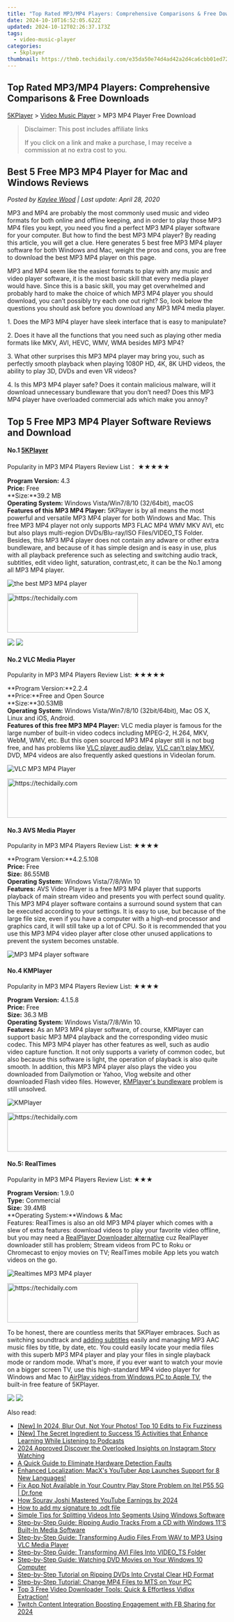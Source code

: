 ```yaml
---
title: "Top Rated MP3/MP4 Players: Comprehensive Comparisons & Free Downloads"
date: 2024-10-10T16:52:05.622Z
updated: 2024-10-12T02:26:37.173Z
tags:
  - video-music-player
categories:
  - 5kplayer
thumbnail: https://thmb.techidaily.com/e35da50e74d4ad42a2d4ca6cbb01ed721572402298c4b208ceac1efbbaaf58d4.png
---
```


## Top Rated MP3/MP4 Players: Comprehensive Comparisons & Free Downloads

[5KPlayer](https://tools.techidaily.com/5kplayer/products/) \> [Video Music Player](https://tools.techidaily.com/5kplayer/video-music-player/) \> MP3 MP4 Player Free Download

>  Disclaimer: This post includes affiliate links
>
>  If you click on a link and make a purchase, I may receive a commission at no extra cost to you.
>

## Best 5 Free MP3 MP4 Player for Mac and Windows Reviews

 _Posted by [Kaylee Wood](https://www.quora.com/profile/Amanda-Hu-21) | Last update: April 28, 2020_

MP3 and MP4 are probably the most commonly used music and video formats for both online and offline keeping, and in order to play those MP3 MP4 files you kept, you need you find a perfect MP3 MP4 player software for your computer. But how to find the best MP3 MP4 player? By reading this article, you will get a clue. Here generates 5 best free MP3 MP4 player software for both Windows and Mac, weight the pros and cons, you are free to download the best MP3 MP4 player on this page. 

MP3 and MP4 seem like the easiest formats to play with any music and video player software, it is the most basic skill that every media player would have. Since this is a basic skill, you may get overwhelmed and probably hard to make the choice of which MP3 MP4 player you should download, you can’t possibly try each one out right? So, look below the questions you should ask before you download any MP3 MP4 media player. 

1\. Does the MP3 MP4 player have sleek interface that is easy to manipulate? 

2\. Does it have all the functions that you need such as playing other media formats like MKV, AVI, HEVC, WMV, WMA besides MP3 MP4? 

3\. What other surprises this MP3 MP4 player may bring you, such as perfectly smooth playback when playing 1080P HD, 4K, 8K UHD videos, the ability to play 3D, DVDs and even VR videos? 

4\. Is this MP3 MP4 player safe? Does it contain malicious malware, will it download unnecessary bundleware that you don’t need? Does this MP3 MP4 player have overloaded commercial ads which make you annoy? 

## Top 5 Free MP3 MP4 Player Software Reviews and Download

#### **No.1 [5KPlayer](https://tools.techidaily.com/5kplayer/products/)**

Popularity in MP3 MP4 Players Review List： ★★★★★

**Program Version:** 4.3  
**Price:** Free  
**Size:**39.2 MB  
**Operating System:** Windows Vista/Win7/8/10 (32/64bit), macOS  
**Features of this MP3 MP4 Player:** 5KPlayer is by all means the most powerful and versatile MP3 MP4 player for both Windows and Mac. This free MP3 MP4 player not only supports MP3 FLAC MP4 WMV MKV AVI, etc but also plays multi-region DVDs/Blu-ray/ISO Files/VIDEO\_TS Folder. Besides, this MP3 MP4 player does not contain any adware or other extra bundleware, and because of it has simple design and is easy in use, plus with all playback preference such as selecting and switching audio track, subtitles, edit video light, saturation, contrast,etc, it can be the No.1 among all MP3 MP4 player. 

![the best MP3 MP4 player](https://www.5kplayer.com/video-music-player/img/youtube-0119-01.png) 

<!-- affiliate ads begin -->
<a href="https://laganoo.pxf.io/c/5597632/1484945/16446" target="_top" id="1484945">
  <img src="//a.impactradius-go.com/display-ad/16446-1484945" border="0" alt="https://techidaily.com" width="300" height="90"/>
</a>
<img height="0" width="0" src="https://laganoo.pxf.io/i/5597632/1484945/16446" style="position:absolute;visibility:hidden;" border="0" />
<!-- affiliate ads end -->

[![](https://www.5kplayer.com/video-music-player/../button/freedownwhitewin.png)](https://tools.techidaily.com/5kplayer/products/) [![](https://www.5kplayer.com/video-music-player/../button/freedownbackmac.png)](https://tools.techidaily.com/5kplayer/products/) 

#### **No.2 VLC Media Player**

Popularity in MP3 MP4 Players Review List: ★★★★★

**Program Version:**2.2.4  
**Price:**Free and Open Source  
**Size:**30.53MB  
**Operating System:** Windows Vista/Win7/8/10 (32bit/64bit), Mac OS X, Linux and iOS, Android.  
**Features of this free MP3 MP4 Player:**  VLC media player is famous for the large number of built-in video codecs including MPEG-2, H.264, MKV, WebM, WMV, etc. But this open sourced MP3 MP4 player still is not bug free, and has problems like [VLC player audio delay](https://tools.techidaily.com/5kplayer/video-music-player/), [VLC can't play MKV](https://tools.techidaily.com/5kplayer/video-music-player/), DVD, MP4 videos are also frequently asked questions in Videolan forum.

![VLC MP3 MP4 Player](https://www.5kplayer.com/video-music-player/img/vlc-windows7.jpg) 

<!-- affiliate ads begin -->
<a href="https://ephamedtechinc.pxf.io/c/5597632/2137219/26400" target="_top" id="2137219">
  <img src="//a.impactradius-go.com/display-ad/26400-2137219" border="0" alt="https://techidaily.com" width="728" height="90"/>
</a>
<img height="0" width="0" src="https://ephamedtechinc.pxf.io/i/5597632/2137219/26400" style="position:absolute;visibility:hidden;" border="0" />
<!-- affiliate ads end -->

#### **No.3 AVS Media Player**

Popularity in MP3 MP4 Players Review List: ★★★★

**Program Version:**4.2.5.108  
**Price:** Free   
**Size:** 86.55MB  
**Operating System:** Windows Vista/7/8/Win 10  
**Features:** AVS Video Player is a free MP3 MP4 player that supports playback of main stream video and presents you with perfect sound quality. This MP3 MP4 player software contains a surround sound system that can be executed according to your settings. It is easy to use, but because of the large file size, even if you have a computer with a high-end processor and graphics card, it will still take up a lot of CPU. So it is recommended that you use this MP3 MP4 video player after close other unused applications to prevent the system becomes unstable.

![MP3 MP4 player software](https://www.5kplayer.com/video-music-player/img/avs-player.png) 

#### **No.4 KMPlayer**

Popularity in MP3 MP4 Players Review List: ★★★★

**Program Version:** 4.1.5.8  
**Price:** Free  
**Size:** 36.3 MB   
**Operating System:** Windows Vista/7/8/Win 10.  
**Features:** As an MP3 MP4 player software, of course, KMPlayer can support basic MP3 MP4 playback and the corresponding video music codec. This MP3 MP4 player has other features as well, such as audio video capture function. It not only supports a variety of common codec, but also because this software is light, the operation of playback is also quite smooth. In addition, this MP3 MP4 player also plays the video you downloaded from Dailymotion or Yahoo, Vlog website and other downloaded Flash video files. However, [KMPlayer's bundleware](https://tools.techidaily.com/5kplayer/video-music-player/) problem is still unsolved. 

![KMPlayer](https://www.5kplayer.com/video-music-player/../video-music-player-jp/img/kmplayer.png) 

<!-- affiliate ads begin -->
<a href="https://appsumo.8odi.net/c/5597632/2130891/7443" target="_top" id="2130891">
  <img src="//a.impactradius-go.com/display-ad/7443-2130891" border="0" alt="https://techidaily.com" width="728" height="90"/>
</a>
<img height="0" width="0" src="https://appsumo.8odi.net/i/5597632/2130891/7443" style="position:absolute;visibility:hidden;" border="0" />
<!-- affiliate ads end -->

#### **No.5: RealTimes**

Popularity in MP3 MP4 Players Review List: ★★★

**Program Version:** 1.9.0  
**Type:** Commercial   
**Size:** 39.4MB  
**Operating System:**Windows & Mac   
Features: RealTimes is also an old MP3 MP4 player which comes with a slew of extra features: download videos to play your favorite video offline, but you may need a [RealPlayer Downloader alternative](https://tools.techidaily.com/5kplayer/youtube-download/) cuz RealPlayer downloader still has problem; Stream videos from PC to Roku or Chromecast to enjoy movies on TV; RealTimes mobile App lets you watch videos on the go. 

![Realtimes MP3 MP4 player](https://www.5kplayer.com/video-music-player/img/realtimes-player.jpg) 

<!-- affiliate ads begin -->
<a href="https://aligracehair.sjv.io/c/5597632/1975802/19272" target="_top" id="1975802">
  <img src="//a.impactradius-go.com/display-ad/19272-1975802" border="0" alt="https://techidaily.com" width="300" height="90"/>
</a>
<img height="0" width="0" src="https://aligracehair.sjv.io/i/5597632/1975802/19272" style="position:absolute;visibility:hidden;" border="0" />
<!-- affiliate ads end -->

 To be honest, there are countless merits that 5KPlayer embraces. Such as switching soundtrack and [adding subtitles](https://tools.techidaily.com/5kplayer/video-music-player/) easily and managing MP3 AAC music files by title, by date, etc. You could easily locate your media files with this superb MP3 MP4 player and play your files in single playback mode or random mode. What's more, if you ever want to watch your movie on a bigger screen TV, use this high-standard MP4 video player for Windows and Mac to [AirPlay videos from Windows PC to Apple TV](https://tools.techidaily.com/5kplayer/airplay/), the built-in free feature of 5KPlayer.

[![](https://www.5kplayer.com/video-music-player/../button/freedownwhitewin.png)](https://tools.techidaily.com/5kplayer/products/) [![](https://www.5kplayer.com/video-music-player/../button/freedownbackmac.png)](https://tools.techidaily.com/5kplayer/products/)

<ins class="adsbygoogle"
     style="display:block"
     data-ad-format="autorelaxed"
     data-ad-client="ca-pub-7571918770474297"
     data-ad-slot="1223367746"></ins>

<ins class="adsbygoogle"
     style="display:block"
     data-ad-client="ca-pub-7571918770474297"
     data-ad-slot="8358498916"
     data-ad-format="auto"
     data-full-width-responsive="true"></ins>

<span class="atpl-alsoreadstyle">Also read:</span>
<div><ul>
<li><a href="https://fox-links.techidaily.com/new-in-2024-blur-out-not-your-photos-top-10-edits-to-fix-fuzziness/"><u>[New] In 2024, Blur Out, Not Your Photos! Top 10 Edits to Fix Fuzziness</u></a></li>
<li><a href="https://article-tips.techidaily.com/new-the-secret-ingredient-to-success-15-activities-that-enhance-learning-while-listening-to-podcasts/"><u>[New] The Secret Ingredient to Success 15 Activities that Enhance Learning While Listening to Podcasts</u></a></li>
<li><a href="https://instagram-video-files.techidaily.com/2024-approved-discover-the-overlooked-insights-on-instagram-story-watching/"><u>2024 Approved Discover the Overlooked Insights on Instagram Story Watching</u></a></li>
<li><a href="https://win11-tips.techidaily.com/a-quick-guide-to-eliminate-hardware-detection-faults/"><u>A Quick Guide to Eliminate Hardware Detection Faults</u></a></li>
<li><a href="https://vp-tips.techidaily.com/enhanced-localization-macxs-youtuber-app-launches-support-for-8-new-languages/"><u>Enhanced Localization: MacX's YouTuber App Launches Support for 8 New Languages!</u></a></li>
<li><a href="https://howto.techidaily.com/fix-app-not-available-in-your-country-play-store-problem-on-itel-p55-5g-drfone-by-drfone-fix-android-problems-fix-android-problems/"><u>Fix App Not Available in Your Country Play Store Problem on Itel P55 5G | Dr.fone</u></a></li>
<li><a href="https://youtube-clips.techidaily.com/how-sourav-joshi-mastered-youtube-earnings-by-2024/"><u>How Sourav Joshi Mastered YouTube Earnings by 2024</u></a></li>
<li><a href="https://phone-solutions.techidaily.com/how-to-add-my-signature-to-odt-file-by-ldigisigner-sign-a-word-sign-a-word/"><u>How to add my signature to .odt file</u></a></li>
<li><a href="https://video-ai-editor.techidaily.com/simple-tips-for-splitting-videos-into-segments-using-windows-software/"><u>Simple Tips for Splitting Videos Into Segments Using Windows Software</u></a></li>
<li><a href="https://video-ai-editor.techidaily.com/step-by-step-guide-ripping-audio-tracks-from-a-cd-with-windows-11s-built-in-media-software/"><u>Step-by-Step Guide: Ripping Audio Tracks From a CD with Windows 11'S Built-In Media Software</u></a></li>
<li><a href="https://video-ai-editor.techidaily.com/step-by-step-guide-transforming-audio-files-from-wav-to-mp3-using-vlc-media-player/"><u>Step-by-Step Guide: Transforming Audio Files From WAV to MP3 Using VLC Media Player</u></a></li>
<li><a href="https://video-ai-editor.techidaily.com/step-by-step-guide-transforming-avi-files-into-videots-folder/"><u>Step-by-Step Guide: Transforming AVI Files Into VIDEO_TS Folder</u></a></li>
<li><a href="https://video-ai-editor.techidaily.com/step-by-step-guide-watching-dvd-movies-on-your-windows-10-computer/"><u>Step-by-Step Guide: Watching DVD Movies on Your Windows 10 Computer</u></a></li>
<li><a href="https://video-ai-editor.techidaily.com/step-by-step-tutorial-on-ripping-dvds-into-crystal-clear-hd-format/"><u>Step-by-Step Tutorial on Ripping DVDs Into Crystal Clear HD Format</u></a></li>
<li><a href="https://video-ai-editor.techidaily.com/step-by-step-tutorial-change-mp4-files-to-mts-on-your-pc/"><u>Step-by-Step Tutorial: Change MP4 Files to MTS on Your PC</u></a></li>
<li><a href="https://video-ai-editor.techidaily.com/top-3-free-video-downloader-tools-quick-and-effortless-vidlox-extraction/"><u>Top 3 Free Video Downloader Tools: Quick & Effortless Vidlox Extraction!</u></a></li>
<li><a href="https://facebook-video-content.techidaily.com/twitch-content-integration-boosting-engagement-with-fb-sharing-for-2024/"><u>Twitch Content Integration Boosting Engagement with FB Sharing for 2024</u></a></li>
</ul></div>

